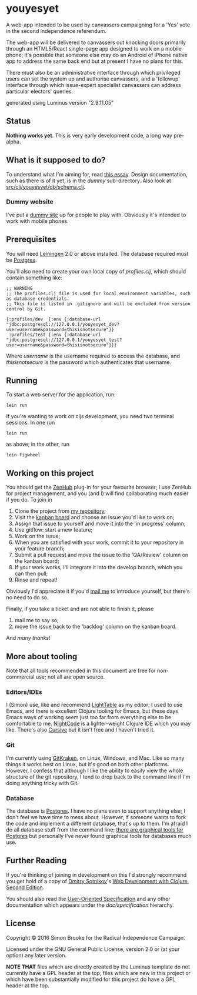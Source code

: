 # youyesyet

A web-app intended to be used by canvassers campaigning for a 'Yes' vote in the second independence referendum.

The web-app will be delivered to canvassers out knocking doors primarily through an HTML5/React single-page app designed to work on a mobile phone; it's possible that someone else may do an Android of iPhone native app to address the same back end but at present I have no plans for this.

There must also be an administrative interface through which privileged users can set the system up and authorise canvassers, and a 'followup' interface through which issue-expert specialist canvassers can address particular electors' queries.

generated using Luminus version "2.9.11.05"

## Status

**Nothing works yet**. This is very early development code, a long way pre-alpha.

## What is it supposed to do?

To understand what I'm aiming for, read [this essay](http://blog.journeyman.cc/2016/10/preparing-for-next-independence.html). Design documentation, such as there is of it yet, is in the *dummy* sub-directory. Also look at [src/clj/youyesyet/db/schema.clj](https://github.com/simon-brooke/youyesyet/blob/master/src/clj/youyesyet/db/schema.clj).

### Dummy website

I've put a [dummy site](http://www.journeyman.cc/~simon/tmp/yyy-dummy/index.html) up for people to play with. Obviously it's intended to work with mobile phones.

## Prerequisites

You will need [Leiningen][1] 2.0 or above installed. The database required must be [Postgres][2].

[1]: https://github.com/technomancy/leiningen
[2]: https://www.postgresql.org/

You'll also need to create your own local copy of *profiles.clj*, which should contain something like:

    ;; WARNING
    ;; The profiles.clj file is used for local environment variables, such as database credentials.
    ;; This file is listed in .gitignore and will be excluded from version control by Git.

    {:profiles/dev  {:env {:database-url "jdbc:postgresql://127.0.0.1/youyesyet_dev?user=username&password=thisisnotsecure"}}
     :profiles/test {:env {:database-url "jdbc:postgresql://127.0.0.1/youyesyet_test?user=username&password=thisisnotsecure"}}}

Where *username* is the username required to access the database, and *thisisnotsecure* is the password which authenticates that username.

## Running

To start a web server for the application, run:

    lein run

If you're wanting to work on cljs development, you need two terminal sessions. In one run

    lein run

as above; in the other, run

    lein figwheel

## Working on this project

You should get the [ZenHub](https://github.com/integrations/zenhub) plug-in for your favourite browser; I use ZenHub for project management, and you (and I) will find collaborating much easier if you do. To join in

1. Clone the project from [my repository](https://github.com/simon-brooke/youyesyet);
2. Visit the [kanban board](https://github.com/simon-brooke/youyesyet#boards?repos=70809242) and choose an issue you'd like to work on;
3. Assign that issue to yourself and move it into the 'in progress' column;
4. Use gitflow: start a new feature;
5. Work on the issue;
6. When you are satisfied with your work, commit it to your repository in your feature branch;
7. Submit a pull request and move the issue to the 'QA/Review' column on the kanban board;
8. If your work works, I'll integrate it into the develop branch, which you can then pull;
9. Rinse and repeat!

Obviously I'd appreciate it if you'd [mail me](mailto:simon@journeyman.cc) to introduce yourself, but there's no need to do so.

Finally, if you take a ticket and are not able to finish it, please

1. mail me to say so;
2. move the issue back to the 'backlog' column on the kanban board.

And *many thanks*!

## More about tooling

Note that all tools recommended in this document are free for non-commercial use; not all are open source.

### Editors/IDEs

I (Simon) use, like and recommend [LightTable](http://lighttable.com/) as my editor; I used to use Emacs, and there is excellent Clojure tooling for Emacs, but these days Emacs ways of working seem just too far from everything else to be comfortable to me. [NightCode](https://sekao.net/nightcode/) is a lighter-weight Clojure IDE which you may like. There's also [Cursive](https://cursive-ide.com/) but it isn't free and I haven't tried it.

### Git

I'm currently using [GitKraken](https://www.gitkraken.com/), on Linux, Windows, and Mac. Like so many things it works best on Linux, but it's good on both other platforms. However, I confess that although I like the ability to easily view the whole structure of the git repository, I tend to drop back to the command line if I'm doing anything tricky with Git.

### Database

The database is [Postgres](https://www.postgresql.org/). I have no plans even to support anything else; I don't feel we have time to mess about. However, if someone wants to fork the code and implement a different database, that's up to them. I'm afraid I do all database stuff from the command line; [there are graphical tools for Postgres](https://wiki.postgresql.org/wiki/Community_Guide_to_PostgreSQL_GUI_Tools) but personally I've never found graphical tools for databases much use.

## Further Reading

If you're thinking of joining in development on this I'd strongly recommend you get hold of a copy of [Dmitry Sotnikov](https://github.com/yogthos)'s [Web Development with Clojure, Second Edition](https://pragprog.com/book/dswdcloj2/web-development-with-clojure-second-edition).

You should also read the [User-Oriented Specification](doc/specification/userspec.md) and any other documentation which appears under the *doc/specification* hierarchy.

## License

Copyright © 2016 Simon Brooke for the Radical Independence Campaign.

Licensed under the GNU General Public License, version 2.0 or (at your option) any later version.

**NOTE THAT** files which are directly created by the Luminus template do not currently have a GPL header
at the top; files which are new in this project or which have been substantially modified for this project
do have a GPL header at the top.
